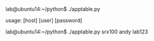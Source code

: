 
lab@ubuntu14:~/python$ ./apptable.py

usage: [host] [user] [password]

lab@ubuntu14:~/python$ ./apptable.py srx100 andy lab123


